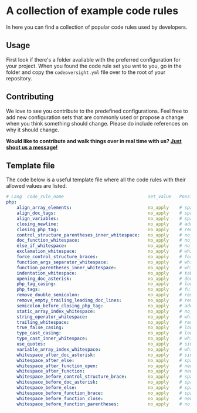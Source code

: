 # A collection of example code rules

In here you can find a collection of popular code rules used by developers. 

## Usage

First look if there's a folder available with the preferred configuration for your project. When you found the code rule set you wnt to you, go in the folder and copy the `codeoversight.yml` file over to the root of your repository. 

## Contributing

We love to see you contribute to the predefined configurations. Feel free to add new configuration sets that are commonly used or propose a change when you think something should change. Please do include references on why it should change.

**Would like to contribute and walk things over in real time with us? [Just shoot us a message!](http://codeoversight.com/contact)**

## Template file

The code below is a useful template file where all the code rules with their allowed values are listed.


```yaml
# Lang  code_rule_name                                set_value   Possible values
php:
    align_array_elements:                             no_apply    # space, tab
    align_doc_tags:                                   no_apply    # space, double_space, triple_space, quadruple_space, tab
    align_variables:                                  no_apply    # space, tab
    closing_newline:                                  no_apply    # add, remove
    closing_php_tag:                                  no_apply    # remove, add
    control_structure_parentheses_inner_whitespace:   no_apply    # no_space, whitespace
    doc_function_whitespace:                          no_apply    # no_space, newline
    else_if_whitespace:                               no_apply    # no_space, whitespace
    exclamation_whitespace:                           no_apply    # whitespace, no_space
    force_control_structure_braces:                   no_apply    # force
    function_args_separator_whitespace:               no_apply    # whitespace, no_space
    function_parentheses_inner_whitespace:            no_apply    # whitespace, no_space
    indentation_whitespace:                           no_apply    # tab, space
    opening_doc_asterisk:                             no_apply    # double
    php_tag_casing:                                   no_apply    # lower, upper
    php_tags:                                         no_apply    # full_php_tags, short_php_tags
    remove_double_semicolon:                          no_apply    # remove
    remove_empty_trailing_leading_doc_lines:          no_apply    # remove
    semicolon_before_closing_php_tag:                 no_apply    # add, remove
    static_array_index_whitespace:                    no_apply    # no_space, whitespace
    string_operator_whitespace:                       no_apply    # whitespace, no_space
    trailing_whitespace:                              no_apply    # remove
    true_false_casing:                                no_apply    # lower, upper
    type_cast_casing:                                 no_apply    # lower, upper
    type_cast_inner_whitespace:                       no_apply    # whitespace, no_space
    use_quotes:                                       no_apply    # single_quotes, double_quotes
    variable_array_index_whitespace:                  no_apply    # whitespace, no_space
    whitespace_after_doc_asterisk:                    no_apply    # single_space, double_space, tab
    whitespace_after_else:                            no_apply    # space, newline, no_space
    whitespace_after_function_open:                   no_apply    # newline, no_space
    whitespace_after_function:                        no_apply    # newline, double_newline
    whitespace_before_control_structure_brace:        no_apply    # space, newline, no_space
    whitespace_before_doc_asterisk:                   no_apply    # space
    whitespace_before_else:                           no_apply    # space, newline, no_space
    whitespace_before_function_brace:                 no_apply    # space, newline, no_space
    whitespace_before_function_close:                 no_apply    # newline, no_space
    whitespace_before_function_parentheses:           no_apply    # no_space, whitespace
```

